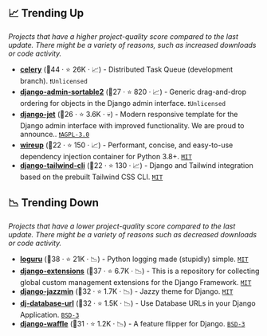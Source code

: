 ## 📈 Trending Up

_Projects that have a higher project-quality score compared to the last update. There might be a variety of reasons, such as increased downloads or code activity._

- <b><a href="https://github.com/celery/celery">celery</a></b> (🥇44 ·  ⭐ 26K · 📈) - Distributed Task Queue (development branch). <code>❗Unlicensed</code>
- <b><a href="https://github.com/jrief/django-admin-sortable2">django-admin-sortable2</a></b> (🥈27 ·  ⭐ 820 · 📈) - Generic drag-and-drop ordering for objects in the Django admin interface. <code>❗Unlicensed</code>
- <b><a href="https://github.com/geex-arts/django-jet">django-jet</a></b> (🥉26 ·  ⭐ 3.6K · 💀) - Modern responsive template for the Django admin interface with improved functionality. We are proud to announce.. <code><a href="http://bit.ly/3pwmjO5">❗️AGPL-3.0</a></code>
- <b><a href="https://github.com/maldoinc/wireup">wireup</a></b> (🥉22 ·  ⭐ 150 · 📈) - Performant, concise, and easy-to-use dependency injection container for Python 3.8+. <code><a href="http://bit.ly/34MBwT8">MIT</a></code>
- <b><a href="https://github.com/django-commons/django-tailwind-cli">django-tailwind-cli</a></b> (🥉22 ·  ⭐ 130 · 📈) - Django and Tailwind integration based on the prebuilt Tailwind CSS CLI. <code><a href="http://bit.ly/34MBwT8">MIT</a></code>

## 📉 Trending Down

_Projects that have a lower project-quality score compared to the last update. There might be a variety of reasons such as decreased downloads or code activity._

- <b><a href="https://github.com/Delgan/loguru">loguru</a></b> (🥇38 ·  ⭐ 21K · 📉) - Python logging made (stupidly) simple. <code><a href="http://bit.ly/34MBwT8">MIT</a></code>
- <b><a href="https://github.com/django-extensions/django-extensions">django-extensions</a></b> (🥇37 ·  ⭐ 6.7K · 📉) - This is a repository for collecting global custom management extensions for the Django Framework. <code><a href="http://bit.ly/34MBwT8">MIT</a></code>
- <b><a href="https://github.com/farridav/django-jazzmin">django-jazzmin</a></b> (🥈32 ·  ⭐ 1.7K · 📉) - Jazzy theme for Django. <code><a href="http://bit.ly/34MBwT8">MIT</a></code>
- <b><a href="https://github.com/jazzband/dj-database-url">dj-database-url</a></b> (🥈32 ·  ⭐ 1.5K · 📉) - Use Database URLs in your Django Application. <code><a href="http://bit.ly/3aKzpTv">BSD-3</a></code>
- <b><a href="https://github.com/jazzband/django-waffle">django-waffle</a></b> (🥇31 ·  ⭐ 1.2K · 📉) - A feature flipper for Django. <code><a href="http://bit.ly/3aKzpTv">BSD-3</a></code>

